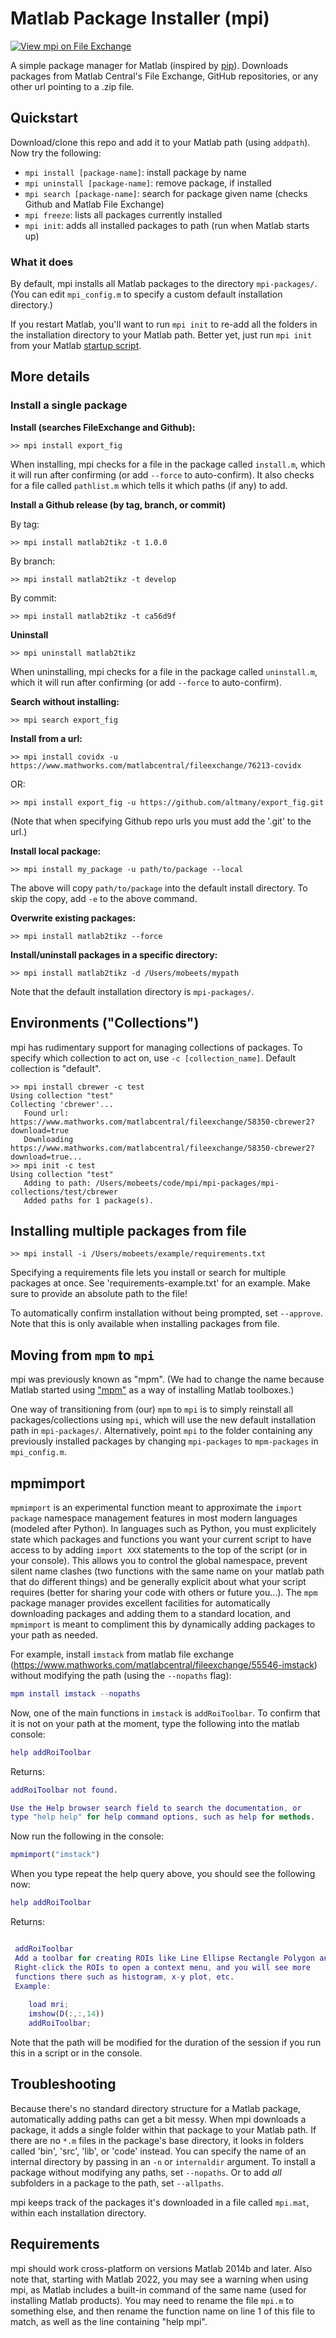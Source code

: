 # Matlab Package Installer (mpi)

[![View mpi on File Exchange](https://www.mathworks.com/matlabcentral/images/matlab-file-exchange.svg)](https://www.mathworks.com/matlabcentral/fileexchange/54548-mpm)

A simple package manager for Matlab (inspired by [pip](https://github.com/pypa/pip)). Downloads packages from Matlab Central's File Exchange, GitHub repositories, or any other url pointing to a .zip file.

## Quickstart

Download/clone this repo and add it to your Matlab path (using `addpath`). Now try the following:

- `mpi install [package-name]`: install package by name
- `mpi uninstall [package-name]`: remove package, if installed
- `mpi search [package-name]`: search for package given name (checks Github and Matlab File Exchange)
- `mpi freeze`: lists all packages currently installed
- `mpi init`: adds all installed packages to path (run when Matlab starts up)

### What it does

By default, mpi installs all Matlab packages to the directory `mpi-packages/`. (You can edit `mpi_config.m` to specify a custom default installation directory.)

If you restart Matlab, you'll want to run `mpi init` to re-add all the folders in the installation directory to your Matlab path. Better yet, just run `mpi init` from your Matlab [startup script](http://www.mathworks.com/help/matlab/ref/startup.html).

## More details

### Install a single package

__Install (searches FileExchange and Github):__

```
>> mpi install export_fig
```

When installing, mpi checks for a file in the package called `install.m`, which it will run after confirming (or add `--force` to auto-confirm). It also checks for a file called `pathlist.m` which tells it which paths (if any) to add.

__Install a Github release (by tag, branch, or commit)__

By tag:

```
>> mpi install matlab2tikz -t 1.0.0
```

By branch:

```
>> mpi install matlab2tikz -t develop
```

By commit:

```
>> mpi install matlab2tikz -t ca56d9f
```

__Uninstall__

```
>> mpi uninstall matlab2tikz
```

When uninstalling, mpi checks for a file in the package called `uninstall.m`, which it will run after confirming (or add `--force` to auto-confirm).

__Search without installing:__

```
>> mpi search export_fig
```

__Install from a url:__

```
>> mpi install covidx -u https://www.mathworks.com/matlabcentral/fileexchange/76213-covidx
```
OR:

```
>> mpi install export_fig -u https://github.com/altmany/export_fig.git
```

(Note that when specifying Github repo urls you must add the '.git' to the url.)

__Install local package:__

```
>> mpi install my_package -u path/to/package --local
```

The above will copy `path/to/package` into the default install directory. To skip the copy, add `-e` to the above command.

__Overwrite existing packages:__

```
>> mpi install matlab2tikz --force
```

__Install/uninstall packages in a specific directory:__

```
>> mpi install matlab2tikz -d /Users/mobeets/mypath
```

Note that the default installation directory is `mpi-packages/`.

## Environments ("Collections")

mpi has rudimentary support for managing collections of packages. To specify which collection to act on, use `-c [collection_name]`. Default collection is "default".

```
>> mpi install cbrewer -c test
Using collection "test"
Collecting 'cbrewer'...
   Found url: https://www.mathworks.com/matlabcentral/fileexchange/58350-cbrewer2?download=true
   Downloading https://www.mathworks.com/matlabcentral/fileexchange/58350-cbrewer2?download=true...
>> mpi init -c test
Using collection "test"
   Adding to path: /Users/mobeets/code/mpi/mpi-packages/mpi-collections/test/cbrewer
   Added paths for 1 package(s).
```

## Installing multiple packages from file

```
>> mpi install -i /Users/mobeets/example/requirements.txt
```

Specifying a requirements file lets you install or search for multiple packages at once. See 'requirements-example.txt' for an example. Make sure to provide an absolute path to the file!

To automatically confirm installation without being prompted, set `--approve`. Note that this is only available when installing packages from file.

## Moving from `mpm` to `mpi`

mpi was previously known as "mpm". (We had to change the name because Matlab started using ["mpm"](https://github.com/mathworks-ref-arch/matlab-dockerfile/blob/main/MPM.md) as a way of installing Matlab toolboxes.)

One way of transitioning from (our) `mpm` to `mpi` is to simply reinstall all packages/collections using `mpi`, which will use the new default installation path in `mpi-packages/`. Alternatively, point `mpi` to the folder containing any previously installed packages by changing `mpi-packages` to `mpm-packages` in `mpi_config.m`.

## mpmimport

`mpmimport` is an experimental function meant to approximate the `import package` namespace management features in most modern languages (modeled after Python). 
In languages such as Python, you must explicitely state which packages and functions you want your current script to have access to by adding `import XXX` statements to the top of the script (or in your console). This allows you to control the global namespace, prevent silent name clashes (two functions with the same name on your matlab path that do different things) and be generally explicit about what your script requires (better for sharing your code with others or future you...). The `mpm` package manager provides excellent facilities for automatically downloading packages and adding them to a standard location, and `mpmimport` is meant to compliment this by dynamically adding packages to your path as needed. 

For example, install `imstack` from matlab file exchange  (https://www.mathworks.com/matlabcentral/fileexchange/55546-imstack) without modifying the path (using the `--nopaths` flag):

``` matlab
mpm install imstack --nopaths
```

Now, one of the main functions in `imstack` is `addRoiToolbar`. To confirm that it is not on your path at the moment, type the following into the matlab console:

``` matlab
help addRoiToolbar
```
Returns:

``` matlab
addRoiToolbar not found.

Use the Help browser search field to search the documentation, or
type "help help" for help command options, such as help for methods.
```

Now run the following in the console:

``` matlab
mpmimport("imstack")
```

When you type repeat the help query above, you should see the following now:

``` matlab
help addRoiToolbar
```
Returns:

``` matlab

 addRoiToolbar
 Add a toolbar for creating ROIs like Line Ellipse Rectangle Polygon and Freehand
 Right-click the ROIs to open a context menu, and you will see more
 functions there such as histogram, x-y plot, etc.
 Example:
 
    load mri;
    imshow(D(:,:,14))
    addRoiToolbar;
```

Note that the path will be modified for the duration of the session if you run this in a script or in the console. 



## Troubleshooting

Because there's no standard directory structure for a Matlab package, automatically adding paths can get a bit messy. When mpi downloads a package, it adds a single folder within that package to your Matlab path. If there are no `*.m` files in the package's base directory, it looks in folders called 'bin', 'src', 'lib', or 'code' instead. You can specify the name of an internal directory by passing in an `-n` or `internaldir` argument. To install a package without modifying any paths, set `--nopaths`. Or to add _all_ subfolders in a package to the path, set `--allpaths`.

mpi keeps track of the packages it's downloaded in a file called `mpi.mat`, within each installation directory.

## Requirements

mpi should work cross-platform on versions Matlab 2014b and later. Also note that, starting with Matlab 2022, you may see a warning when using mpi, as Matlab includes a built-in command of the same name (used for installing Matlab products). You may need to rename the file `mpi.m` to something else, and then rename the function name on line 1 of this file to match, as well as the line containing "help mpi".

